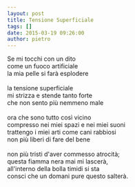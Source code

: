 ```yaml
---
layout: post
title: Tensione Superficiale
tags: []
date: 2015-03-19 09:26:00
author: pietro
---
```

Se mi tocchi con un dito<br/>come un fuoco artificiale<br/>la mia pelle si farà esplodere<br/><br/>la tensione superficiale<br/>mi strizza e stende tanto forte<br/>che non sento più nemmeno male<br/><br/>ora che sono tutto così vicino<br/>compresso nei miei spazi e nei miei suoni<br/>trattengo i miei arti come cani rabbiosi<br/>non più liberi di fare del bene<br/><br/>non più tristi d'aver commesso atrocità;<br/>questa fiamma nera mai mi lascerà,<br/>all'interno della bolla timidi si sta<br/>consci che un domani pure questo salterà.
